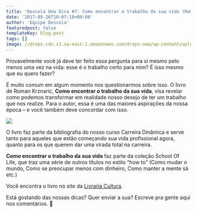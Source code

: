 ```yaml
---
title: 'Descola Uma Dica #7: Como encontrar o trabalho da sua vida (Roman Krznaric)'
date: '2017-05-26T18:07:18+00:00'
author: 'Equipe Descola'
featuredpost: false
templateKey: blog-post
tags: []
image: //drops-cdn.s3.sa-east-1.amazonaws.com/drops-new/wp-content/uploads/2017/05/26180704/Descola_umadica-7-150x150.png
---
```

Provavelmente você já deve ter feito essa pergunta para si mesmo pelo menos uma vez na vida: esse é o trabalho certo para mim? É isso mesmo que eu quero fazer?

É muito comum em algum momento nos questionarmos sobre isso. O livro de Roman Krznaric, **Como encontrar o trabalho da sua vida**, visa revelar como podemos transformar em realidade nosso desejo de ter um trabalho que nos realize. Para o autor, essa é uma das maiores aspirações da nossa época – e você também deve concordar com isso.

![](https://descola.org/drops/wp-content/uploads/2017/05/como-encontrar.png)

O livro faz parte da bibliografia do nosso curso Carreira Dinâmica e serve tanto para aqueles que estão começando sua vida profissional agora, quanto para os que querem dar uma virada total na carreira.

**Como encontrar o trabalho da sua vida** faz parte da coleção School Of Life, que traz uma série de outros títulos no estilo “how to” (Como mudar o mundo, Como se preocupar menos com dinheiro, Como manter a mente sã etc.)

Você encontra o livro no site da [Livraria Cultura](http://www.livrariacultura.com.br/p/livros/autoajuda/desenvolvimento-profissional/como-encontrar-o-trabalho-da-sua-vida-30215290).

Está gostando das nossas dicas? Quer enviar a sua? Escreve pra gente aqui nos comentários. 🙂